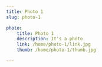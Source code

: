 ```yaml
---
title: Photo 1
slug: photo-1

photo:
    title: Photo 1
    description: It's a photo
    link: /home/photo-1/link.jpg
    thumb: /home/photo-1/thumb.jpg

---
```


